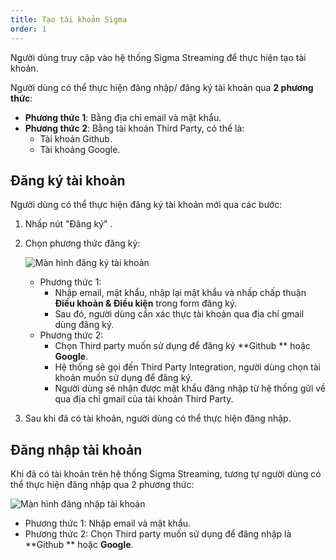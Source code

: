 ```yaml
---
title: Tạo tài khoản Sigma
order: 1
---
```


Người dùng truy cập vào hệ thống Sigma Streaming để thực hiện tạo tài khoản.

Người dùng có thể thực hiện đăng nhập/ đăng ký tài khoản qua **2 phương thức**:

- **Phương thức 1**: Bằng địa chỉ email và mật khẩu.
- **Phương thức 2**: Bằng tài khoản Third Party, có thể là:
  - Tài khoản Github.
  - Tài khoảng Google.

## Đăng ký tài khoản

Người dùng có thể thực hiện đăng ký tài khoản mới qua các bước:

1. Nhấp nút "Đăng ký" .

2. Chọn phương thức đăng ký:

   ![Màn hình đăng ký tài khoản](\../image/getstarted/sign-up.png)

   - Phương thức 1:
     - Nhập email, mật khẩu, nhập lại mật khẩu và nhấp chấp thuận **Điều khoản & Điều kiện** trong form đăng ký.
     - Sau đó, người dùng cần xác thực tài khoản qua địa chỉ gmail dùng đăng ký.
   - Phương thức 2:
     - Chọn Third party muốn sử dụng để đăng ký **Github ** hoặc **Google**.
     - Hệ thống sẽ gọi đến Third Party Integration, người dùng chọn tài khoản muốn sử dụng để đăng ký.
     - Người dùng sẽ nhận được mật khẩu đăng nhập từ hệ thống gửi về qua địa chỉ gmail của tài khoản Third Party.

3. Sau khi đã có tài khoản, người dùng có thể thực hiện đăng nhập.

## Đăng nhập tài khoản

Khi đã có tài khoản trên hệ thống Sigma Streaming, tương tự người dùng có thể thực hiện đăng nhập qua 2 phương thức:

![Màn hình đăng nhập tài khoản](\../image/getstarted/sign-in.png)

- Phương thức 1: Nhập email và mật khẩu.
- Phương thức 2: Chọn Third party muốn sử dụng để đăng nhập là **Github ** hoặc **Google**.